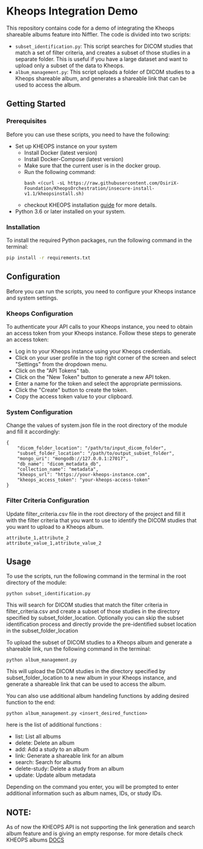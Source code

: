 # Kheops Integration Demo

This repository contains code for a demo of integrating the Kheops shareable albums feature into Niffler. The code is divided into two scripts:

- `subset_identification.py`: This script searches for DICOM studies that match a set of filter criteria, and creates a subset of those studies in a separate folder. This is useful if you have a large dataset and want to upload only a subset of the data to Kheops.
- `album_management.py`: This script uploads a folder of DICOM studies to a Kheops shareable album, and generates a shareable link that can be used to access the album.

## Getting Started

### Prerequisites

Before you can use these scripts, you need to have the following:

- Set up KHEOPS instance on your system
  - Install Docker (latest version)
  - Install Docker-Compose (latest version)
  - Make sure that the current user is in the docker group.
  - Run the following command:
    ```
    bash <(curl -sL https://raw.githubusercontent.com/OsiriX-Foundation/KheopsOrchestration/insecure-install-v1.1/kheopsinstall.sh)
    ```
  - checkout KHEOPS installation [guide](https://docs.kheops.online/docs/installation) for more details.
- Python 3.6 or later installed on your system.

### Installation

To install the required Python packages, run the following command in the terminal:

```bash
pip install -r requirements.txt
```

## Configuration

Before you can run the scripts, you need to configure your Kheops instance and system settings.

### Kheops Configuration

To authenticate your API calls to your Kheops instance, you need to obtain an access token from your Kheops instance. Follow these steps to generate an access token:

- Log in to your Kheops instance using your Kheops credentials.
- Click on your user profile in the top right corner of the screen and select "Settings" from the dropdown menu.
- Click on the "API Tokens" tab.
- Click on the "New Token" button to generate a new API token.
- Enter a name for the token and select the appropriate permissions.
- Click the "Create" button to create the token.
- Copy the access token value to your clipboard.

### System Configuration

Change the values of system.json file in the root directory of the module and fill it accordingly:

```
{
    "dicom_folder_location": "/path/to/input_dicom_folder",
    "subset_folder_location": "/path/to/output_subset_folder",
    "mongo_uri": "mongodb://127.0.0.1:27017",
    "db_name": "dicom_metadata_db",
    "collection_name": "metadata",
    "kheops_url": "https://your-kheops-instance.com",
    "kheops_access_token": "your-kheops-access-token"
}
```

### Filter Criteria Configuration

Update filter_criteria.csv file in the root directory of the project and fill it with the filter criteria that you want to use to identify the DICOM studies that you want to upload to a Kheops album.
```
attribute_1,attribute_2
attribute_value_1,attribute_value_2
```

## Usage

To use the scripts, run the following command in the terminal in the root directory of the module:
```
python subset_identification.py
```
This will search for DICOM studies that match the filter criteria in filter_criteria.csv and create a subset of those studies in the directory specified by subset_folder_location. Optionally you can skip the subset identification process and directly provide the pre-identified subset location in the subset_folder_location

To upload the subset of DICOM studies to a Kheops album and generate a shareable link, run the following command in the terminal:
```
python album_management.py 
```
This will upload the DICOM studies in the directory specified by subset_folder_location to a new album in your Kheops instance, and generate a shareable link that can be used to access the album.

You can also use additional album handeling functions by adding desired function to the end:
```
python album_management.py <insert_desired_function>
```
here is the list of additional functions :

- list: List all albums
- delete: Delete an album
- add: Add a study to an album
- link: Generate a shareable link for an album
- search: Search for albums
- delete-study: Delete a study from an album
- update: Update album metadata 

Depending on the command you enter, you will be prompted to enter additional information such as album names, IDs, or study IDs.

## NOTE:
As of now the KHEOPS API is not supporting the link generation and search album feature and is giving an empty response. for more details check KHEOPS albums [DOCS](https://github.com/OsiriX-Foundation/kheops/wiki)
